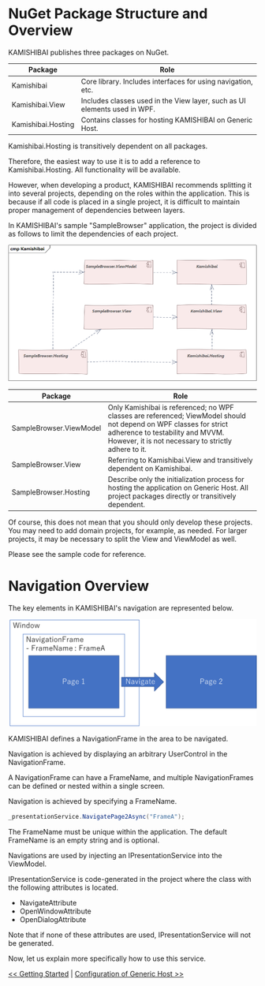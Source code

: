 # NuGet Package Structure and Overview

KAMISHIBAI publishes three packages on NuGet.

|Package|Role|
|--|--|
|Kamishibai|Core library. Includes interfaces for using navigation, etc.|
|Kamishibai.View|Includes classes used in the View layer, such as UI elements used in WPF.|
|Kamishibai.Hosting|Contains classes for hosting KAMISHIBAI on Generic Host.|

Kamishibai.Hosting is transitively dependent on all packages.

Therefore, the easiest way to use it is to add a reference to Kamishibai.Hosting. All functionality will be available.

However, when developing a product, KAMISHIBAI recommends splitting it into several projects, depending on the roles within the application. This is because if all code is placed in a single project, it is difficult to maintain proper management of dependencies between layers.

In KAMISHIBAI's sample "SampleBrowser" application, the project is divided as follows to limit the dependencies of each project.

![](/Images/components.png)

|Package|Role|
|--|--|
|SampleBrowser.ViewModel|Only Kamishibai is referenced; no WPF classes are referenced; ViewModel should not depend on WPF classes for strict adherence to testability and MVVM. However, it is not necessary to strictly adhere to it.|
|SampleBrowser.View|Referring to Kamishibai.View and transitively dependent on Kamishibai.|
|SampleBrowser.Hosting|Describe only the initialization process for hosting the application on Generic Host. All project packages directly or transitively dependent.|

Of course, this does not mean that you should only develop these projects. You may need to add domain projects, for example, as needed. For larger projects, it may be necessary to split the View and ViewModel as well.

Please see the sample code for reference.

# Navigation Overview

The key elements in KAMISHIBAI's navigation are represented below.

![](/Images/architecture.png)

KAMISHIBAI defines a NavigationFrame in the area to be navigated.

Navigation is achieved by displaying an arbitrary UserControl in the NavigationFrame.

A NavigationFrame can have a FrameName, and multiple NavigationFrames can be defined or nested within a single screen.

Navigation is achieved by specifying a FrameName.

```cs
_presentationService.NavigatePage2Async("FrameA");
```

The FrameName must be unique within the application. The default FrameName is an empty string and is optional.

Navigations are used by injecting an IPresentationService into the ViewModel.

IPresentationService is code-generated in the project where the class with the following attributes is located.

- NavigateAttribute
- OpenWindowAttribute
- OpenDialogAttribute

Note that if none of these attributes are used, IPresentationService will not be generated.

Now, let us explain more specifically how to use this service.

[<< Getting Started](02-getting-started.md) | [Configuration of Generic Host >>](04-hosting.md)